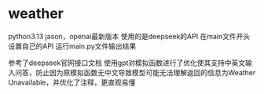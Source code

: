 # weather

python3.13
jason，openai最新版本
使用的是deepseek的API
在main文件开头设置自己的API
运行main.py文件输出结果

参考了deepseek官网接口文档
使用gpt对模拟函数进行了优化使其支持中英文输入问答，防止因为原模拟函数无中文导致模型可能无法理解返回的信息为Weather Unavailable，并优化了注释，更直观易懂
